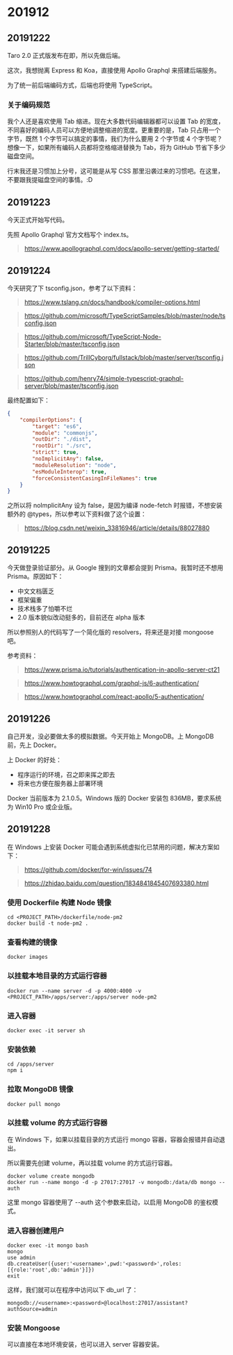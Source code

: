 # 201912

## 20191222

Taro 2.0 正式版发布在即，所以先做后端。

这次，我想抛离 Express 和 Koa，直接使用 Apollo Graphql 来搭建后端服务。

为了统一前后端编码方式，后端也将使用 TypeScript。

### 关于编码规范

我个人还是喜欢使用 Tab 缩进。现在大多数代码编辑器都可以设置 Tab 的宽度，不同喜好的编码人员可以方便地调整缩进的宽度。更重要的是，Tab 只占用一个字节，既然 1 个字节可以搞定的事情，我们为什么要用 2 个字节或 4 个字节呢？想像一下，如果所有编码人员都将空格缩进替换为 Tab，将为 GitHub 节省下多少磁盘空间。

行末我还是习惯加上分号，这可能是从写 CSS 那里沿袭过来的习惯吧。在这里，不要跟我提磁盘空间的事情。:D

## 20191223

今天正式开始写代码。

先照 Apollo Graphql 官方文档写个 index.ts。

> https://www.apollographql.com/docs/apollo-server/getting-started/

## 20191224

今天研究了下 tsconfig.json，参考了以下资料：

> https://www.tslang.cn/docs/handbook/compiler-options.html

> https://github.com/microsoft/TypeScriptSamples/blob/master/node/tsconfig.json

> https://github.com/microsoft/TypeScript-Node-Starter/blob/master/tsconfig.json

> https://github.com/TrillCyborg/fullstack/blob/master/server/tsconfig.json

> https://github.com/henry74/simple-typescript-graphql-server/blob/master/tsconfig.json

最终配置如下：

```json
{
	"compilerOptions": {
		"target": "es6",
		"module": "commonjs",
		"outDir": "./dist",
		"rootDir": "./src",
		"strict": true,
		"noImplicitAny": false,
		"moduleResolution": "node",
		"esModuleInterop": true,
		"forceConsistentCasingInFileNames": true
	}
}
```

之所以将 noImplicitAny 设为 false，是因为编译 node-fetch 时报错，不想安装额外的 @types，所以参考以下资料做了这个设置：

> https://blog.csdn.net/weixin_33816946/article/details/88027880

## 20191225

今天做登录验证部分。从 Google 搜到的文章都会提到 Prisma。我暂时还不想用 Prisma。原因如下：

* 中文文档匮乏
* 框架偏重
* 技术栈多了怕嚼不烂
* 2.0 版本貌似改动挺多的，目前还在 alpha 版本

所以参照别人的代码写了一个简化版的 resolvers，将来还是对接 mongoose 吧。

参考资料：

> https://www.prisma.io/tutorials/authentication-in-apollo-server-ct21

> https://www.howtographql.com/graphql-js/6-authentication/

> https://www.howtographql.com/react-apollo/5-authentication/

## 20191226

自己开发，没必要做太多的模拟数据。今天开始上 MongoDB。上 MongoDB 前，先上 Docker。

上 Docker 的好处：

* 程序运行的环境，召之即来挥之即去
* 将来也方便在服务器上部署环境

Docker 当前版本为 2.1.0.5。Windows 版的 Docker 安装包 836MB，要求系统为 Win10 Pro 或企业版。

## 20191228

在 Windows 上安装 Docker 可能会遇到系统虚拟化已禁用的问题，解决方案如下：

> https://github.com/docker/for-win/issues/74

> https://zhidao.baidu.com/question/1834841845407693380.html

### 使用 Dockerfile 构建 Node 镜像

```
cd <PROJECT_PATH>/dockerfile/node-pm2
docker build -t node-pm2 .
```

### 查看构建的镜像

```
docker images
```

### 以挂载本地目录的方式运行容器

```
docker run --name server -d -p 4000:4000 -v <PROJECT_PATH>/apps/server:/apps/server node-pm2
```

### 进入容器

```
docker exec -it server sh
```

### 安装依赖

```
cd /apps/server
npm i
```

### 拉取 MongoDB 镜像

```
docker pull mongo
```

### 以挂载 volume 的方式运行容器

在 Windows 下，如果以挂载目录的方式运行 mongo 容器，容器会报错并自动退出。

所以需要先创建 volume，再以挂载 volume 的方式运行容器。

```
docker volume create mongodb
docker run --name mongo -d -p 27017:27017 -v mongodb:/data/db mongo --auth
```

这里 mongo 容器使用了 --auth 这个参数来启动，以启用 MongoDB 的鉴权模式。

### 进入容器创建用户

```
docker exec -it mongo bash
mongo
use admin
db.createUser({user:'<username>',pwd:'<password>',roles:[{role:'root',db:'admin'}]})
exit
```

这样，我们就可以在程序中访问以下 db_url 了：

```
mongodb://<username>:<password>@localhost:27017/assistant?authSource=admin
```

### 安装 Mongoose

可以直接在本地环境安装，也可以进入 server 容器安装。
